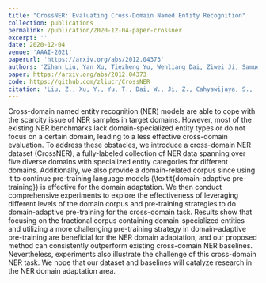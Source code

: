 ```yaml
---
title: "CrossNER: Evaluating Cross-Domain Named Entity Recognition"
collection: publications
permalink: /publication/2020-12-04-paper-crossner
excerpt: ''
date: 2020-12-04
venue: 'AAAI-2021'
paperurl: 'https://arxiv.org/abs/2012.04373'
authors: 'Zihan Liu, Yan Xu, Tiezheng Yu, Wenliang Dai, Ziwei Ji, Samuel Cahyawijaya, Andrea Madotto, Pascale Fung'
paper: https://arxiv.org/abs/2012.04373
code: https://github.com/zliucr/CrossNER
citation: 'Liu, Z., Xu, Y., Yu, T., Dai, W., Ji, Z., Cahyawijaya, S., ... & Fung, P. (2020). CrossNER: Evaluating Cross-Domain Named Entity Recognition. arXiv preprint arXiv:2012.04373.'
---
```

Cross-domain named entity recognition (NER) models are able to cope with the scarcity issue of NER samples in target domains. However, most of the existing NER benchmarks lack domain-specialized entity types or do not focus on a certain domain, leading to a less effective cross-domain evaluation. To address these obstacles, we introduce a cross-domain NER dataset (CrossNER), a fully-labeled collection of NER data spanning over five diverse domains with specialized entity categories for different domains. Additionally, we also provide a domain-related corpus since using it to continue pre-training language models (\textit{domain-adaptive pre-training}) is effective for the domain adaptation. We then conduct comprehensive experiments to explore the effectiveness of leveraging different levels of the domain corpus and pre-training strategies to do domain-adaptive pre-training for the cross-domain task. Results show that focusing on the fractional corpus containing domain-specialized entities and utilizing a more challenging pre-training strategy in domain-adaptive pre-training are beneficial for the NER domain adaptation, and our proposed method can consistently outperform existing cross-domain NER baselines. Nevertheless, experiments also illustrate the challenge of this cross-domain NER task. We hope that our dataset and baselines will catalyze research in the NER domain adaptation area.

